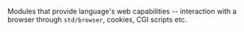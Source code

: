 Modules that provide language's web capabilities -- interaction
with a browser through `std/browser`, cookies, CGI scripts etc.
